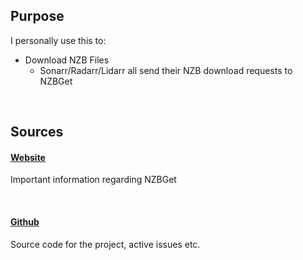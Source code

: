 ## Purpose

I personally use this to:

- Download NZB Files
    - Sonarr/Radarr/Lidarr all send their NZB download requests to NZBGet

<br >

## Sources

#### [Website](https://nzbget.net/)

Important information regarding NZBGet


<br >

#### [Github](https://github.com/nzbget/nzbget)

Source code for the project, active issues etc. 

